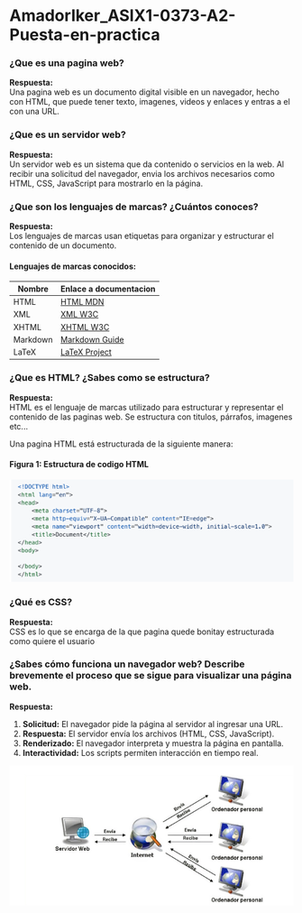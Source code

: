 # AmadorIker_ASIX1-0373-A2-Puesta-en-practica
### ¿Que es una pagina web?
**Respuesta:**  
Una pagina web es un documento digital visible en un navegador, hecho con HTML, que puede tener texto, imagenes, videos y enlaces y entras a el con una URL.



### ¿Que es un servidor web?
**Respuesta:**  
Un servidor web es un sistema que da contenido o servicios en la web. Al recibir una solicitud del navegador, envia los archivos necesarios como HTML, CSS, JavaScript para mostrarlo en la página.


### ¿Que son los lenguajes de marcas? ¿Cuántos conoces?
**Respuesta:**  
Los lenguajes de marcas usan etiquetas para organizar y estructurar el contenido de un documento.

#### Lenguajes de marcas conocidos:

| **Nombre**      | **Enlace a documentacion**                                        |
|-----------------|-------------------------------------------------------------------|
| HTML            | [HTML MDN](https://developer.mozilla.org/en-US/docs/Web/HTML)     |
| XML             | [XML W3C](https://www.w3.org/XML/)                                |
| XHTML           | [XHTML W3C](https://www.w3.org/TR/xhtml1/)                        |
| Markdown        | [Markdown Guide](https://www.markdownguide.org/)                  |
| LaTeX           | [LaTeX Project](https://www.latex-project.org/)                   |



### ¿Que es HTML? ¿Sabes como se estructura?
**Respuesta:**  
HTML es el lenguaje de marcas utilizado para estructurar y representar el contenido de las paginas web. Se estructura con titulos, párrafos, imagenes etc...

Una pagina HTML está estructurada de la siguiente manera:

#### Figura 1: Estructura de codigo HTML


![alt text](https://github.com/kuromazin/AmadorIker_ASIX1-0373-A2-Puesta-en-practica/blob/main/html%20codigo.png "Estructura codigo HTML")

### ¿Qué es CSS?
**Respuesta:**  
CSS es lo que se encarga de la que pagina quede bonitay estructurada como quiere el usuario



### ¿Sabes cómo funciona un navegador web? Describe brevemente el proceso que se sigue para visualizar una página web.
**Respuesta:**  

1. **Solicitud:** El navegador pide la página al servidor al ingresar una URL.
2. **Respuesta:** El servidor envía los archivos (HTML, CSS, JavaScript).
3. **Renderizado:** El navegador interpreta y muestra la página en pantalla.
4. **Interactividad:** Los scripts permiten interacción en tiempo real.



![alt text](https://github.com/kuromazin/AmadorIker_ASIX1-0373-A2-Puesta-en-practica/blob/main/servidor%20web%20yeso.png "Fucionamiento navegador web")


